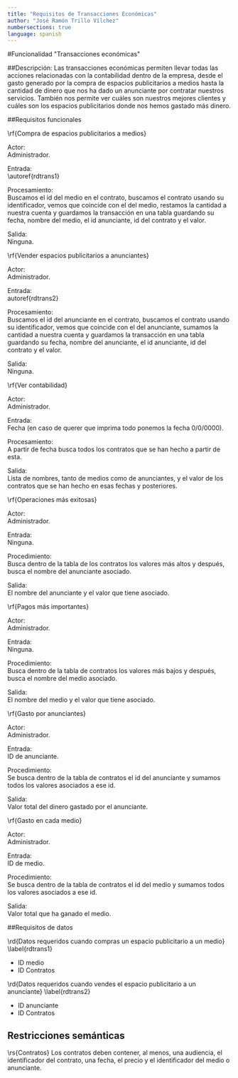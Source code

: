 ```yaml
---
title: "Requisitos de Transacciones Económicas"
author: "José Ramón Trillo Vílchez"
numbersections: true
language: spanish
---
```


#Funcionalidad "Transacciones económicas"

##Descripción:
Las transacciones económicas permiten llevar todas las acciones relacionadas con la contabilidad dentro de la empresa, desde el gasto generado por la compra de espacios publicitarios a medios hasta la cantidad de dinero que nos ha dado un anunciante por contratar nuestros servicios. También nos permite ver cuáles son nuestros mejores clientes y cuáles son los espacios publicitarios donde nos hemos gastado más dinero.

##Requisitos funcionales

\rf{Compra de espacios publicitarios a medios}

Actor:  
Administrador.

Entrada:  
\autoref{rdtrans1}

Procesamiento:  
Buscamos el id del medio en el contrato, buscamos el contrato usando su identificador, vemos que coincide con el del medio, restamos la cantidad a nuestra cuenta y guardamos la transacción en una tabla guardando su fecha, nombre del medio, el id anunciante, id del contrato y el valor.

Salida:  
Ninguna.

\rf{Vender espacios publicitarios a anunciantes}

Actor:  
Administrador.

Entrada:  
autoref{rdtrans2}

Procesamiento:  
Buscamos el id del anunciante en el contrato, buscamos el contrato usando su identificador, vemos que coincide con el del anunciante, sumamos la cantidad a nuestra cuenta y guardamos la transacción en una tabla guardando su fecha, nombre del anunciante, el id anunciante, id del contrato y el valor.

Salida:  
Ninguna.

\rf{Ver contabilidad}

Actor:  
Administrador.

Entrada:  
Fecha (en caso de querer que imprima todo ponemos la fecha 0/0/0000).

Procesamiento:  
A partir de fecha busca todos los contratos que se han hecho a partir de esta.

Salida:  
Lista de nombres, tanto de medios como de anunciantes, y el valor de los contratos que se han hecho en esas fechas y posteriores.

\rf{Operaciones más exitosas}

Actor:  
Administrador.

Entrada:  
Ninguna.

Procedimiento:  
Busca dentro de la tabla de los contratos los valores más altos y después, busca el nombre del anunciante asociado.

Salida:  
El nombre del anunciante y el valor que tiene asociado.

\rf{Pagos más importantes}

Actor:  
Administrador.

Entrada:  
Ninguna.

Procedimiento:  
Busca dentro de la tabla de contratos los valores más bajos y después, busca el nombre del medio asociado.

Salida:  
El nombre del medio y el valor que tiene asociado.

\rf{Gasto por anunciantes}

Actor:  
Administrador.

Entrada:  
ID de anunciante.

Procedimiento:  
Se busca dentro de la tabla de contratos el id del anunciante y sumamos todos los valores asociados a ese id.

Salida:  
Valor total del dinero gastado por el anunciante.

\rf{Gasto en cada medio}

Actor:  
Administrador.

Entrada:  
ID de medio.

Procedimiento:  
Se busca dentro de la tabla de contratos el id del medio y sumamos todos los valores asociados a ese id.

Salida:  
Valor total que ha ganado el medio.

##Requisitos de datos

\rd{Datos requeridos cuando compras un espacio publicitario a un medio}
\label{rdtrans1}

- ID medio 
- ID Contratos

\rd{Datos requeridos cuando vendes el espacio publicitario a un anunciante}
\label{rdtrans2}

- ID anunciante 
- ID Contratos

## Restricciones semánticas

\rs{Contratos}
Los contratos deben contener, al menos, una audiencia, el identificador del contrato, una fecha, el precio y el identificador del medio o anunciante.
